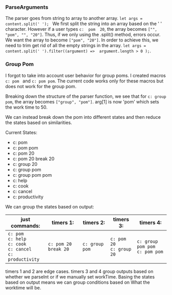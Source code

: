 ### ParseArguments

The parser goes from string to array to another array. 
```let args = content.split(' '); ```
We first split the string into an array based on the ' ' character. However if a user types `c:  pom  20`, the array becomes 
```["", "pom", "", "20"]```.
Thus, if we only using the .split() method, errors occur. We want the array to become `["pom", "20"]`. In order to achieve this, we need to trim get rid of all the empty strings in the array.
```let args = content.split(' ').filter((argument) =>  argument.length > 0 );```.


### Group Pom
I forgot to take into account user behavior for group poms. I created macros `c: pom ` and `c: pom pom`. The current code works only for these macros but does not work for the group pom.

Breaking down the structure of the parser function, we see that for `c: group pom`, the array becomes `["group", "pom"]`. arg[1] is now 'pom' which sets the work time to 50.

We can instead break down the pom into different states and then reduce the states based on similarities.

Current States:
- c: pom
- c: pom pom
- c: pom 20
- c: pom 20 break 20
- c: group 20
- c: group pom
- c: group pom pom
- c: help
- c: cook
- c: cancel
- c: productivity

We can group the states based on output:

| just commands: | timers 1: | timers 2: | timers 3: | timers 4:
| --- | --- | --- | --- | --- |
| `c: pom` </br> `c: help` </br> `c: cook` </br> `c: cancel` </br> `c: productivity` | `c: pom 20 break 20` | `c: group pom` | `c: pom 20` </br> `c: group 20` | `c: group pom pom` </br> `c: pom pom` |

timers 1 and 2 are edge cases. timers 3 and 4 group outputs based on whether we parseInt or if we manually set workTime.
Basing the states based on output means we can group conditions based on What the worktime will be.
